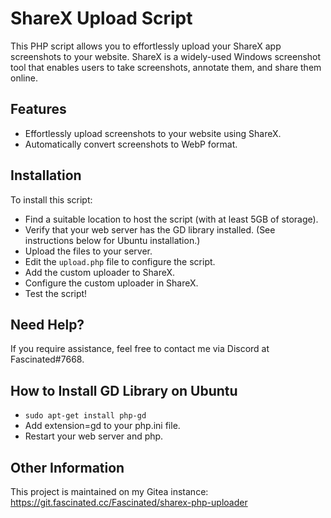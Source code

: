 # ShareX Upload Script

This PHP script allows you to effortlessly upload your ShareX app screenshots to your website. ShareX is a widely-used Windows screenshot tool that enables users to take screenshots, annotate them, and share them online.

## Features

- Effortlessly upload screenshots to your website using ShareX.
- Automatically convert screenshots to WebP format.

## Installation

To install this script:

- Find a suitable location to host the script (with at least 5GB of storage).
- Verify that your web server has the GD library installed. (See instructions below for Ubuntu installation.)
- Upload the files to your server.
- Edit the `upload.php` file to configure the script.
- Add the custom uploader to ShareX.
- Configure the custom uploader in ShareX.
- Test the script!

## Need Help?

If you require assistance, feel free to contact me via Discord at Fascinated#7668.

## How to Install GD Library on Ubuntu

- `sudo apt-get install php-gd`
- Add extension=gd to your php.ini file.
- Restart your web server and php.

## Other Information

This project is maintained on my Gitea instance: <https://git.fascinated.cc/Fascinated/sharex-php-uploader>
